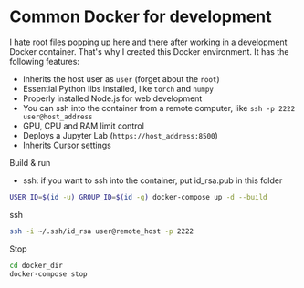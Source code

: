 # Common Docker for development

I hate root files popping up here and there after working in a development Docker container. That's why I created this Docker environment. It has the following features:
- Inherits the host user as `user` (forget about the `root`)
- Essential Python libs installed, like `torch` and `numpy`
- Properly installed Node.js for web development
- You can ssh into the container from a remote computer, like `ssh -p 2222 user@host_address`
- GPU, CPU and RAM limit control
- Deploys a Jupyter Lab (`https://host_address:8500`)
- Inherits Cursor settings

Build & run

- ssh: if you want to ssh into the container, put id_rsa.pub in this folder

```bash
USER_ID=$(id -u) GROUP_ID=$(id -g) docker-compose up -d --build
```

ssh

```bash
ssh -i ~/.ssh/id_rsa user@remote_host -p 2222
```

Stop

```bash
cd docker_dir
docker-compose stop
```
